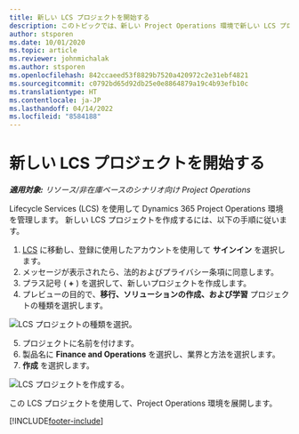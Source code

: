 ```yaml
---
title: 新しい LCS プロジェクトを開始する
description: このトピックでは、新しい Project Operations 環境で新しい LCS プロジェクトを作成する方法について説明します。
author: stsporen
ms.date: 10/01/2020
ms.topic: article
ms.reviewer: johnmichalak
ms.author: stsporen
ms.openlocfilehash: 842ccaeed53f8829b7520a420972c2e31ebf4821
ms.sourcegitcommit: c0792bd65d92db25e0e8864879a19c4b93efb10c
ms.translationtype: HT
ms.contentlocale: ja-JP
ms.lasthandoff: 04/14/2022
ms.locfileid: "8584188"
---
```

# <a name="start-a-new-lcs-project"></a>新しい LCS プロジェクトを開始する

_**適用対象:** リソース/非在庫ベースのシナリオ向け Project Operations_

Lifecycle Services (LCS) を使用して Dynamics 365 Project Operations 環境を管理します。 新しい LCS プロジェクトを作成するには、以下の手順に従います。

1. [LCS](https://lcs.dynamics.com/Logon/Index) に移動し、登録に使用したアカウントを使用して **サインイン** を選択します。
2. メッセージが表示されたら、法的およびプライバシー条項に同意します。
3. プラス記号 ( **+** ) を選択して、新しいプロジェクトを作成します。
4. プレビューの目的で、**移行、ソリューションの作成、および学習** プロジェクトの種類を選択します。

  ![LCS プロジェクトの種類を選択。](./media/create-lcs-1.png)

5. プロジェクトに名前を付けます。 
6. 製品名に **Finance and Operations** を選択し、業界と方法を選択します。 
7. **作成** を選択します。

![LCS プロジェクトを作成する。](./media/create-lcs-2.png)

この LCS プロジェクトを使用して、Project Operations 環境を展開します。



[!INCLUDE[footer-include](../includes/footer-banner.md)]